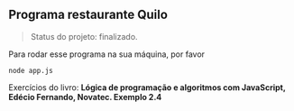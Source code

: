 ## Programa restaurante Quilo ##
 > Status do projeto: finalizado. 
 
 Para rodar esse programa na sua máquina, por favor
 
 ``
 node app.js
 ``

Exercícios do livro: <strong>Lógica de programação e algoritmos com JavaScript,<strong> Edécio Fernando, Novatec. 
Exemplo 2.4